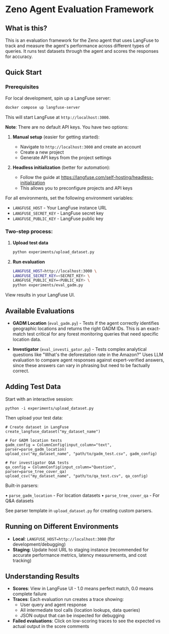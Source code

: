 # Zeno Agent Evaluation Framework

## What is this?

This is an evaluation framework for the Zeno agent that uses LangFuse to track and measure the agent's performance across different types of queries. It runs test datasets through the agent and scores the responses for accuracy.

## Quick Start

### Prerequisites

For local development, spin up a LangFuse server:
```bash
docker compose up langfuse-server
```

This will start LangFuse at `http://localhost:3000`.

**Note**: There are no default API keys. You have two options:

1. **Manual setup** (easier for getting started):
   - Navigate to `http://localhost:3000` and create an account
   - Create a new project
   - Generate API keys from the project settings

2. **Headless initialization** (better for automation):
   - Follow the guide at https://langfuse.com/self-hosting/headless-initialization
   - This allows you to preconfigure projects and API keys

For all environments, set the following environment variables:
- `LANGFUSE_HOST` - Your LangFuse instance URL
- `LANGFUSE_SECRET_KEY` - LangFuse secret key
- `LANGFUSE_PUBLIC_KEY` - LangFuse public key

### Two-step process:

1. **Upload test data**
   ```bash
   python experiments/upload_dataset.py
   ```

2. **Run evaluation**
   ```bash
   LANGFUSE_HOST=http://localhost:3000 \
   LANGFUSE_SECRET_KEY=<SECRET_KEY> \
   LANGFUSE_PUBLIC_KEY=<PUBLIC_KEY> \
   python experiments/eval_gadm.py
   ```

View results in your LangFuse UI.

## Available Evaluations

- **GADM Location** (`eval_gadm.py`) - Tests if the agent correctly identifies geographic locations and returns the right GADM IDs. This is an exact-match test critical for any forest monitoring queries that need specific location data.

- **Investigator** (`eval_investi_gator.py`) - Tests complex analytical questions like "What's the deforestation rate in the Amazon?" Uses LLM evaluation to compare agent responses against expert-verified answers, since these answers can vary in phrasing but need to be factually correct.

## Adding Test Data

Start with an interactive session:

```
python -i experiments/upload_dataset.py
```

Then upload your test data:

```
# Create dataset in LangFuse
create_langfuse_dataset("my_dataset_name")

# For GADM location tests
gadm_config = ColumnConfig(input_column="text", parser=parse_gadm_location)
upload_csv("my_dataset_name", "path/to/gadm_test.csv", gadm_config)

# For investigator Q&A tests
qa_config = ColumnConfig(input_column="Question", parser=parse_tree_cover_qa)
upload_csv("my_dataset_name", "path/to/qa_test.csv", qa_config)
```

Built-in parsers:

 • `parse_gadm_location` - For location datasets
 • `parse_tree_cover_qa` - For Q&A datasets

See parser template in `upload_dataset.py` for creating custom parsers.

## Running on Different Environments

- **Local**: `LANGFUSE_HOST=http://localhost:3000` (for development/debugging)
- **Staging**: Update host URL to staging instance (recommended for accurate performance metrics, latency measurements, and cost tracking)

## Understanding Results

- **Scores**: View in LangFuse UI - 1.0 means perfect match, 0.0 means complete failure
- **Traces**: Each evaluation run creates a trace showing:
  - User query and agent response
  - All intermediate tool calls (location lookups, data queries)
  - JSON output that can be inspected for debugging
- **Failed evaluations**: Click on low-scoring traces to see the expected vs actual output in the score comments
